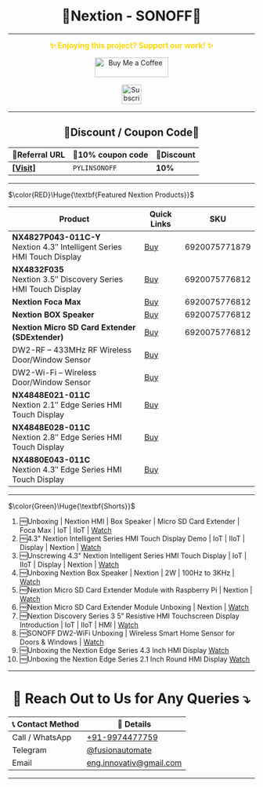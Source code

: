 <h1 align = "center">🌟Nextion - SONOFF🌟</h1>

---
<p align="center">
  <span style="font-size: 1.1em; color: #FFD700; font-weight: bold;">✨ Enjoying this project? Support our work! ✨</span>
</p>

<p align="center" style="margin: 15px 0;">
  <a href="https://buymeacoffee.com/pylin" target="_blank">
    <img src="https://cdn.buymeacoffee.com/buttons/v2/default-yellow.png" alt="Buy Me a Coffee" style="height: 40px; width: 150px;">
  </a>
</p>

<p align="center" style="margin: 15px 0;">
  <a href="https://www.youtube.com/channel/UCKKhdFV0q8CV5vWUDfiDfTw" target="_blank">
    <img src="https://img.shields.io/badge/SUBSCRIBE%20ON%20YOUTUBE-FF0000?style=for-the-badge&logo=youtube&logoColor=white" alt="Subscribe on YouTube" style="height: 40px;">
  </a>
</p>

---

<h2 align = "center">🌟Discount / Coupon Code🌟</h2>

| 📣Referral URL | 🎫10% coupon code | 🔖Discount | 
|---|---|---|
|[**[Visit]**](https://itead.cc/ref/314/)|`PYLINSONOFF`|**10%**|

---

$\color{RED}\Huge{\textbf{Featured Nextion Products}}$

| Product | Quick Links | SKU | 
|---|---|---|
| **NX4827P043-011C-Y** <br/> Nextion 4.3″ Intelligent Series HMI Touch Display | [Buy](https://itead.cc/product/4-3-nextion-intelligent-series-hmi-touch-display-with-enclosure/ref/314/) |  6920075771879 |
| **NX4832F035** <br/> Nextion 3.5″ Discovery Series HMI Touch Display | [Buy](https://itead.cc/product/nx4832f035-nextion-3-5-discovery-series-hmi-touch-display/ref/314/) | 6920075776812 |
| **Nextion Foca Max** | [Buy](https://itead.cc/product/nextion-foca-max-5v2a-output-usb-to-ttl-serial-converter-board/ref/314/) | 6920075776812 |
| **Nextion BOX Speaker** | [Buy](https://itead.cc/product/nextion-box-speaker/ref/314/) | 6920075776812 |
| **Nextion Micro SD Card Extender (SDExtender)** | [Buy](https://itead.cc/product/nextion-micro-sd-card-extender/ref/314/) | 6920075776812 |
|DW2-RF – 433MHz RF Wireless Door/Window Sensor |[Buy](https://itead.cc/product/sonoff-dw2-rf-433mhz-rf-wireless-door-window-sensor/ref/314/)||
|DW2-Wi-Fi – Wireless Door/Window Sensor|[Buy](https://itead.cc/product/sonoff-dw2/ref/314/)||
|**NX4848E021-011C** <br/> Nextion 2.1″ Edge Series HMI Touch Display |[Buy](https://itead.cc/product/nx4848e021-011c-nextion-2-1-edge-series-hmi-touch-display/ref/314/)||
|**NX4848E028-011C** <br/> Nextion 2.8″ Edge Series HMI Touch Display|[Buy](https://itead.cc/product/nx4848e028-011c-nextion-2-8-edge-series-hmi-touch-display/ref/314/)||
|**NX4880E043-011C** <br/> Nextion 4.3″ Edge Series HMI Touch Display|[Buy](https://itead.cc/product/nx4880e043-011c-nextion-4-3-edge-series-hmi-touch-display/ref/314/)||


<!-- <details>
<summary>Product details & notes (expand)</summary>

- NX4827P043-011C-Y: Intelligent series includes enclosure and capacitive touch. Recommended for modern projects where touch responsiveness and viewing angles matter.
- NX4832F035: Discovery series is great for prototyping and low-cost displays.
- Foca Max: Useful for flashing Nextion displays or connecting to microcontrollers via USB.
- BOX Speaker: Integrates audio for multimedia projects.
- SDExtender: Handy for loading large assets (images, audio) onto a microSD for Nextion projects.

Tip: Click any Buy link to open the product page. Apply coupon code at checkout to receive the discount.

</details> -->

---

$\color{Green}\Huge{\textbf{Shorts}}$

1. 🆓️Unboxing | Nextion HMI | Box Speaker | Micro SD Card Extender | Foca Max | IoT | IIoT | [Watch](https://youtube.com/shorts/QhYF7tbJfUA)
2. 🆓️4.3" Nextion Intelligent Series HMI Touch Display Demo | IoT | IIoT | Display | Nextion | [Watch](https://youtube.com/shorts/-_VOizNZ0M0)
3. 🆓️Unscrewing 4.3" Nextion Intelligent Series HMI Touch Display | IoT | IIoT | Display | Nextion | [Watch](https://youtube.com/shorts/pvZBPkx6Nbg)
4. 🆓️Unboxing Nextion Box Speaker | Nextion | 2W | 100Hz to 3KHz | [Watch](https://youtube.com/shorts/3-6pe_mP1xQ)
5. 🆓️Nextion Micro SD Card Extender Module with Raspberry Pi | Nextion | [Watch](https://youtube.com/shorts/4_cNtVUnO7A)
6. 🆓️Nextion Micro SD Card Extender Module Unboxing | Nextion | [Watch](https://youtube.com/shorts/s8hJhr4Kst0)
7. 🆓️Nextion Discovery Series 3 5” Resistive HMI Touchscreen Display Introduction | IoT | IIoT | HMI | [Watch](https://youtube.com/shorts/BouULLZ8EqA)
8. 🆓️SONOFF DW2-WiFi Unboxing | Wireless Smart Home Sensor for Doors & Windows | [Watch](https://youtube.com/shorts/iy4qzqwsN58)
9. 🆓️Unboxing the Nextion Edge Series 4.3 Inch HMI Display [Watch](https://youtube.com/shorts/nLu4Q4b3F3E)
10. 🆓️Unboxing the Nextion Edge Series 2.1 Inch Round HMI Display [Watch](https://youtube.com/shorts/M8cbclpoaIs)

---

<h1 align="center">📢 Reach Out to Us for Any Queries ⤵️</h1>

<table align="center">
  <thead>
    <tr>
      <th>📞 Contact Method</th>
      <th>🔗 Details</th>
    </tr>
  </thead>
  <tbody>
    <tr>
      <td>Call / WhatsApp</td>
      <td><a href="https://wa.me/919974477759">+91-9974477759</a></td>
    </tr>
    <tr>
      <td>Telegram</td>
      <td><a href="https://t.me/fusionautomate">@fusionautomate</a></td>
    </tr>
    <tr>
      <td>Email</td>
      <td><a href="mailto:eng.innovativ@gmail.com">eng.innovativ@gmail.com</a></td>
    </tr>
  </tbody>
</table>

---

